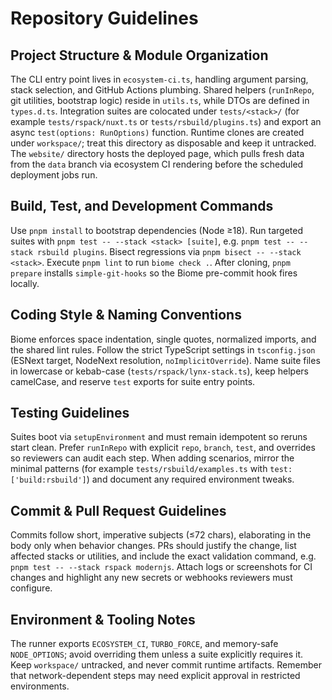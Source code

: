 # Repository Guidelines

## Project Structure & Module Organization
The CLI entry point lives in `ecosystem-ci.ts`, handling argument parsing, stack selection, and GitHub Actions plumbing. Shared helpers (`runInRepo`, git utilities, bootstrap logic) reside in `utils.ts`, while DTOs are defined in `types.d.ts`. Integration suites are colocated under `tests/<stack>/` (for example `tests/rspack/nuxt.ts` or `tests/rsbuild/plugins.ts`) and export an async `test(options: RunOptions)` function. Runtime clones are created under `workspace/`; treat this directory as disposable and keep it untracked. The `website/` directory hosts the deployed page, which pulls fresh data from the `data` branch via ecosystem CI rendering before the scheduled deployment jobs run.

## Build, Test, and Development Commands
Use `pnpm install` to bootstrap dependencies (Node ≥18). Run targeted suites with `pnpm test -- --stack <stack> [suite]`, e.g. `pnpm test -- --stack rsbuild plugins`. Bisect regressions via `pnpm bisect -- --stack <stack>`. Execute `pnpm lint` to run `biome check .`. After cloning, `pnpm prepare` installs `simple-git-hooks` so the Biome pre-commit hook fires locally.

## Coding Style & Naming Conventions
Biome enforces space indentation, single quotes, normalized imports, and the shared lint rules. Follow the strict TypeScript settings in `tsconfig.json` (ESNext target, NodeNext resolution, `noImplicitOverride`). Name suite files in lowercase or kebab-case (`tests/rspack/lynx-stack.ts`), keep helpers camelCase, and reserve `test` exports for suite entry points.

## Testing Guidelines
Suites boot via `setupEnvironment` and must remain idempotent so reruns start clean. Prefer `runInRepo` with explicit `repo`, `branch`, `test`, and overrides so reviewers can audit each step. When adding scenarios, mirror the minimal patterns (for example `tests/rsbuild/examples.ts` with `test: ['build:rsbuild']`) and document any required environment tweaks.

## Commit & Pull Request Guidelines
Commits follow short, imperative subjects (≤72 chars), elaborating in the body only when behavior changes. PRs should justify the change, list affected stacks or utilities, and include the exact validation command, e.g. `pnpm test -- --stack rspack modernjs`. Attach logs or screenshots for CI changes and highlight any new secrets or webhooks reviewers must configure.

## Environment & Tooling Notes
The runner exports `ECOSYSTEM_CI`, `TURBO_FORCE`, and memory-safe `NODE_OPTIONS`; avoid overriding them unless a suite explicitly requires it. Keep `workspace/` untracked, and never commit runtime artifacts. Remember that network-dependent steps may need explicit approval in restricted environments.
